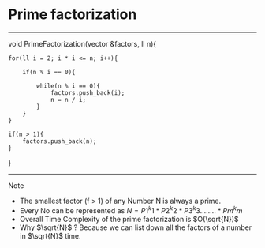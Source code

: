 # Prime factorization
<hr/>
void PrimeFactorization(vector<ll> &factors, ll n){
    
    for(ll i = 2; i * i <= n; i++){

        if(n % i == 0){

            while(n % i == 0){
                factors.push_back(i);
                n = n / i;
            }
        }
    }

    if(n > 1){
        factors.push_back(n);
    }
}
<hr/>

> [!NOTE]
> - The smallest factor (f > 1) of any Number N is always a prime.
> - Every No can be represented as $N = P1^k1 * P2^k2 * P3^k3 ........ *Pm^km$
> - Overall Time Complexity of the prime factorization is $O(\sqrt{N})$
> - Why $\sqrt{N}$ ? Because we can list down all the factors of a number in $\sqrt{N}$ time. 
